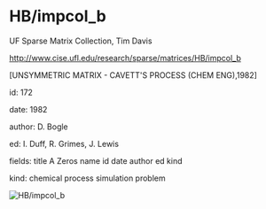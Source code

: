 # HB/impcol_b

 UF Sparse Matrix Collection, Tim Davis

 http://www.cise.ufl.edu/research/sparse/matrices/HB/impcol_b

 [UNSYMMETRIC MATRIX - CAVETT'S PROCESS (CHEM ENG),1982]

 id: 172

 date: 1982

 author: D. Bogle

 ed: I. Duff, R. Grimes, J. Lewis

 fields: title A Zeros name id date author ed kind

 kind: chemical process simulation problem

![HB/impcol_b](http://www2.research.att.com/~yifanhu/GALLERY/GRAPHS/GIF_SMALL/HB@impcol_b.gif)